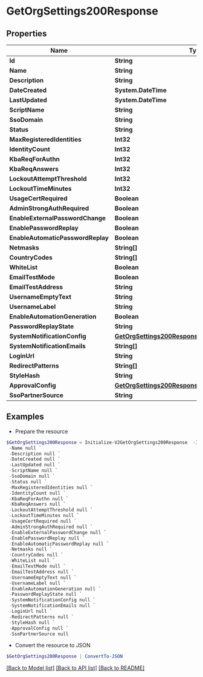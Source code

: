 # GetOrgSettings200Response
## Properties

Name | Type | Description | Notes
------------ | ------------- | ------------- | -------------
**Id** | **String** |  | [optional] 
**Name** | **String** |  | [optional] 
**Description** | **String** |  | [optional] 
**DateCreated** | **System.DateTime** |  | [optional] 
**LastUpdated** | **System.DateTime** |  | [optional] 
**ScriptName** | **String** |  | [optional] 
**SsoDomain** | **String** |  | [optional] 
**Status** | **String** |  | [optional] 
**MaxRegisteredIdentities** | **Int32** |  | [optional] 
**IdentityCount** | **Int32** |  | [optional] 
**KbaReqForAuthn** | **Int32** |  | [optional] 
**KbaReqAnswers** | **Int32** |  | [optional] 
**LockoutAttemptThreshold** | **Int32** |  | [optional] 
**LockoutTimeMinutes** | **Int32** |  | [optional] 
**UsageCertRequired** | **Boolean** |  | [optional] 
**AdminStrongAuthRequired** | **Boolean** |  | [optional] 
**EnableExternalPasswordChange** | **Boolean** |  | [optional] 
**EnablePasswordReplay** | **Boolean** |  | [optional] 
**EnableAutomaticPasswordReplay** | **Boolean** |  | [optional] 
**Netmasks** | **String[]** |  | [optional] 
**CountryCodes** | **String[]** |  | [optional] 
**WhiteList** | **Boolean** |  | [optional] 
**EmailTestMode** | **Boolean** |  | [optional] 
**EmailTestAddress** | **String** |  | [optional] 
**UsernameEmptyText** | **String** |  | [optional] 
**UsernameLabel** | **String** |  | [optional] 
**EnableAutomationGeneration** | **Boolean** |  | [optional] 
**PasswordReplayState** | **String** |  | [optional] 
**SystemNotificationConfig** | [**GetOrgSettings200ResponseSystemNotificationConfig**](GetOrgSettings200ResponseSystemNotificationConfig.md) |  | [optional] 
**SystemNotificationEmails** | **String[]** |  | [optional] 
**LoginUrl** | **String** |  | [optional] 
**RedirectPatterns** | **String[]** |  | [optional] 
**StyleHash** | **String** |  | [optional] 
**ApprovalConfig** | [**GetOrgSettings200ResponseApprovalConfig**](GetOrgSettings200ResponseApprovalConfig.md) |  | [optional] 
**SsoPartnerSource** | **String** |  | [optional] 

## Examples

- Prepare the resource
```powershell
$GetOrgSettings200Response = Initialize-V2GetOrgSettings200Response  -Id null `
 -Name null `
 -Description null `
 -DateCreated null `
 -LastUpdated null `
 -ScriptName null `
 -SsoDomain null `
 -Status null `
 -MaxRegisteredIdentities null `
 -IdentityCount null `
 -KbaReqForAuthn null `
 -KbaReqAnswers null `
 -LockoutAttemptThreshold null `
 -LockoutTimeMinutes null `
 -UsageCertRequired null `
 -AdminStrongAuthRequired null `
 -EnableExternalPasswordChange null `
 -EnablePasswordReplay null `
 -EnableAutomaticPasswordReplay null `
 -Netmasks null `
 -CountryCodes null `
 -WhiteList null `
 -EmailTestMode null `
 -EmailTestAddress null `
 -UsernameEmptyText null `
 -UsernameLabel null `
 -EnableAutomationGeneration null `
 -PasswordReplayState null `
 -SystemNotificationConfig null `
 -SystemNotificationEmails null `
 -LoginUrl null `
 -RedirectPatterns null `
 -StyleHash null `
 -ApprovalConfig null `
 -SsoPartnerSource null
```

- Convert the resource to JSON
```powershell
$GetOrgSettings200Response | ConvertTo-JSON
```

[[Back to Model list]](../README.md#documentation-for-models) [[Back to API list]](../README.md#documentation-for-api-endpoints) [[Back to README]](../README.md)

